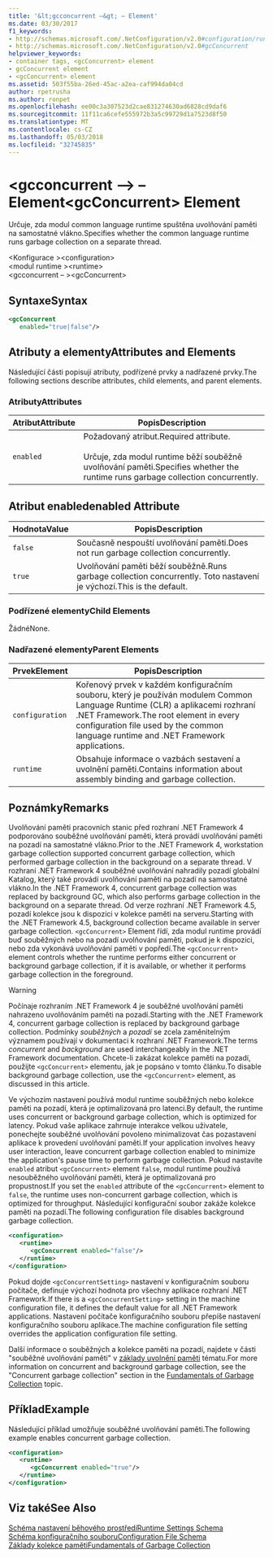 ```yaml
---
title: '&lt;gcconcurrent –&gt; – Element'
ms.date: 03/30/2017
f1_keywords:
- http://schemas.microsoft.com/.NetConfiguration/v2.0#configuration/runtime/gcConcurrent
- http://schemas.microsoft.com/.NetConfiguration/v2.0#gcConcurrent
helpviewer_keywords:
- container tags, <gcConcurrent> element
- gcConcurrent element
- <gcConcurrent> element
ms.assetid: 503f55ba-26ed-45ac-a2ea-caf994da04cd
author: rpetrusha
ms.author: ronpet
ms.openlocfilehash: ee00c3a307523d2cae831274630ad6828cd9daf6
ms.sourcegitcommit: 11f11ca6cefe555972b3a5c99729d1a7523d8f50
ms.translationtype: MT
ms.contentlocale: cs-CZ
ms.lasthandoff: 05/03/2018
ms.locfileid: "32745835"
---
```

# <a name="ltgcconcurrentgt-element"></a><span data-ttu-id="1f304-102">&lt;gcconcurrent –&gt; – Element</span><span class="sxs-lookup"><span data-stu-id="1f304-102">&lt;gcConcurrent&gt; Element</span></span>
<span data-ttu-id="1f304-103">Určuje, zda modul common language runtime spuštěna uvolňování paměti na samostatné vlákno.</span><span class="sxs-lookup"><span data-stu-id="1f304-103">Specifies whether the common language runtime runs garbage collection on a separate thread.</span></span>  
  
 <span data-ttu-id="1f304-104">\<Konfigurace ></span><span class="sxs-lookup"><span data-stu-id="1f304-104">\<configuration></span></span>  
<span data-ttu-id="1f304-105">\<modul runtime ></span><span class="sxs-lookup"><span data-stu-id="1f304-105">\<runtime></span></span>  
<span data-ttu-id="1f304-106">\<gcconcurrent – ></span><span class="sxs-lookup"><span data-stu-id="1f304-106">\<gcConcurrent></span></span>  
  
## <a name="syntax"></a><span data-ttu-id="1f304-107">Syntaxe</span><span class="sxs-lookup"><span data-stu-id="1f304-107">Syntax</span></span>  
  
```xml  
<gcConcurrent    
   enabled="true|false"/>  
```  
  
## <a name="attributes-and-elements"></a><span data-ttu-id="1f304-108">Atributy a elementy</span><span class="sxs-lookup"><span data-stu-id="1f304-108">Attributes and Elements</span></span>  
 <span data-ttu-id="1f304-109">Následující části popisují atributy, podřízené prvky a nadřazené prvky.</span><span class="sxs-lookup"><span data-stu-id="1f304-109">The following sections describe attributes, child elements, and parent elements.</span></span>  
  
### <a name="attributes"></a><span data-ttu-id="1f304-110">Atributy</span><span class="sxs-lookup"><span data-stu-id="1f304-110">Attributes</span></span>  
  
|<span data-ttu-id="1f304-111">Atribut</span><span class="sxs-lookup"><span data-stu-id="1f304-111">Attribute</span></span>|<span data-ttu-id="1f304-112">Popis</span><span class="sxs-lookup"><span data-stu-id="1f304-112">Description</span></span>|  
|---------------|-----------------|  
|`enabled`|<span data-ttu-id="1f304-113">Požadovaný atribut.</span><span class="sxs-lookup"><span data-stu-id="1f304-113">Required attribute.</span></span><br /><br /> <span data-ttu-id="1f304-114">Určuje, zda modul runtime běží souběžně uvolňování paměti.</span><span class="sxs-lookup"><span data-stu-id="1f304-114">Specifies whether the runtime runs garbage collection concurrently.</span></span>|  
  
## <a name="enabled-attribute"></a><span data-ttu-id="1f304-115">Atribut enabled</span><span class="sxs-lookup"><span data-stu-id="1f304-115">enabled Attribute</span></span>  
  
|<span data-ttu-id="1f304-116">Hodnota</span><span class="sxs-lookup"><span data-stu-id="1f304-116">Value</span></span>|<span data-ttu-id="1f304-117">Popis</span><span class="sxs-lookup"><span data-stu-id="1f304-117">Description</span></span>|  
|-----------|-----------------|  
|`false`|<span data-ttu-id="1f304-118">Současně nespouští uvolňování paměti.</span><span class="sxs-lookup"><span data-stu-id="1f304-118">Does not run garbage collection concurrently.</span></span>|  
|`true`|<span data-ttu-id="1f304-119">Uvolňování paměti běží souběžně.</span><span class="sxs-lookup"><span data-stu-id="1f304-119">Runs garbage collection concurrently.</span></span> <span data-ttu-id="1f304-120">Toto nastavení je výchozí.</span><span class="sxs-lookup"><span data-stu-id="1f304-120">This is the default.</span></span>|  
  
### <a name="child-elements"></a><span data-ttu-id="1f304-121">Podřízené elementy</span><span class="sxs-lookup"><span data-stu-id="1f304-121">Child Elements</span></span>  
 <span data-ttu-id="1f304-122">Žádné</span><span class="sxs-lookup"><span data-stu-id="1f304-122">None.</span></span>  
  
### <a name="parent-elements"></a><span data-ttu-id="1f304-123">Nadřazené elementy</span><span class="sxs-lookup"><span data-stu-id="1f304-123">Parent Elements</span></span>  
  
|<span data-ttu-id="1f304-124">Prvek</span><span class="sxs-lookup"><span data-stu-id="1f304-124">Element</span></span>|<span data-ttu-id="1f304-125">Popis</span><span class="sxs-lookup"><span data-stu-id="1f304-125">Description</span></span>|  
|-------------|-----------------|  
|`configuration`|<span data-ttu-id="1f304-126">Kořenový prvek v každém konfiguračním souboru, který je používán modulem Common Language Runtime (CLR) a aplikacemi rozhraní .NET Framework.</span><span class="sxs-lookup"><span data-stu-id="1f304-126">The root element in every configuration file used by the common language runtime and .NET Framework applications.</span></span>|  
|`runtime`|<span data-ttu-id="1f304-127">Obsahuje informace o vazbách sestavení a uvolnění paměti.</span><span class="sxs-lookup"><span data-stu-id="1f304-127">Contains information about assembly binding and garbage collection.</span></span>|  
  
## <a name="remarks"></a><span data-ttu-id="1f304-128">Poznámky</span><span class="sxs-lookup"><span data-stu-id="1f304-128">Remarks</span></span>  
 <span data-ttu-id="1f304-129">Uvolňování paměti pracovních stanic před rozhraní .NET Framework 4 podporováno souběžné uvolňování paměti, která provádí uvolňování paměti na pozadí na samostatné vlákno.</span><span class="sxs-lookup"><span data-stu-id="1f304-129">Prior to the .NET Framework 4, workstation garbage collection supported concurrent garbage collection, which performed garbage collection in the background on a separate thread.</span></span> <span data-ttu-id="1f304-130">V rozhraní .NET Framework 4 souběžné uvolňování nahradily pozadí globální Katalog, který také provádí uvolňování paměti na pozadí na samostatné vlákno.</span><span class="sxs-lookup"><span data-stu-id="1f304-130">In the .NET Framework 4, concurrent garbage collection was replaced by background GC, which also performs garbage collection in the background on a separate thread.</span></span> <span data-ttu-id="1f304-131">Od verze rozhraní .NET Framework 4.5, pozadí kolekce jsou k dispozici v kolekce paměti na serveru.</span><span class="sxs-lookup"><span data-stu-id="1f304-131">Starting with the .NET Framework 4.5, background collection became available in server garbage collection.</span></span> <span data-ttu-id="1f304-132">`<gcConcurrent>` Element řídí, zda modul runtime provádí buď souběžných nebo na pozadí uvolňování paměti, pokud je k dispozici, nebo zda vykonává uvolňování paměti v popředí.</span><span class="sxs-lookup"><span data-stu-id="1f304-132">The `<gcConcurrent>` element controls whether the runtime performs either concurrent or background garbage collection, if it is available, or whether it performs garbage collection in the foreground.</span></span>  
  
> [!WARNING]
>  <span data-ttu-id="1f304-133">Počínaje rozhraním .NET Framework 4 je souběžné uvolňování paměti nahrazeno uvolňováním paměti na pozadí.</span><span class="sxs-lookup"><span data-stu-id="1f304-133">Starting with the .NET Framework 4, concurrent garbage collection is replaced by background garbage collection.</span></span> <span data-ttu-id="1f304-134">Podmínky *souběžných* a *pozadí* se zcela zaměnitelným významem používají v dokumentaci k rozhraní .NET Framework.</span><span class="sxs-lookup"><span data-stu-id="1f304-134">The terms *concurrent* and *background* are used interchangeably in the .NET Framework documentation.</span></span> <span data-ttu-id="1f304-135">Chcete-li zakázat kolekce paměti na pozadí, použijte `<gcConcurrent>` elementu, jak je popsáno v tomto článku.</span><span class="sxs-lookup"><span data-stu-id="1f304-135">To disable background garbage collection, use the `<gcConcurrent>` element, as discussed in this article.</span></span>  
  
 <span data-ttu-id="1f304-136">Ve výchozím nastavení používá modul runtime souběžných nebo kolekce paměti na pozadí, která je optimalizovaná pro latenci.</span><span class="sxs-lookup"><span data-stu-id="1f304-136">By default, the runtime uses concurrent or background garbage collection, which is optimized for latency.</span></span> <span data-ttu-id="1f304-137">Pokud vaše aplikace zahrnuje interakce velkou uživatele, ponechejte souběžné uvolňování povoleno minimalizovat čas pozastavení aplikace k provedení uvolňování paměti.</span><span class="sxs-lookup"><span data-stu-id="1f304-137">If your application involves heavy user interaction, leave concurrent garbage collection enabled to minimize the application's pause time to perform garbage collection.</span></span> <span data-ttu-id="1f304-138">Pokud nastavíte `enabled` atribut `<gcConcurrent>` element `false`, modul runtime používá nesouběžného uvolňování paměti, která je optimalizovaná pro propustnost.</span><span class="sxs-lookup"><span data-stu-id="1f304-138">If you set the `enabled` attribute of the `<gcConcurrent>` element to `false`, the runtime uses non-concurrent garbage collection, which is optimized for throughput.</span></span> <span data-ttu-id="1f304-139">Následující konfigurační soubor zakáže kolekce paměti na pozadí.</span><span class="sxs-lookup"><span data-stu-id="1f304-139">The following configuration file disables background garbage collection.</span></span>  
  
```xml  
<configuration>  
   <runtime>  
      <gcConcurrent enabled="false"/>  
   </runtime>  
</configuration>  
```  
  
 <span data-ttu-id="1f304-140">Pokud dojde `<gcConcurrentSetting>` nastavení v konfiguračním souboru počítače, definuje výchozí hodnota pro všechny aplikace rozhraní .NET Framework.</span><span class="sxs-lookup"><span data-stu-id="1f304-140">If there is a `<gcConcurrentSetting>` setting in the machine configuration file, it defines the default value for all .NET Framework applications.</span></span> <span data-ttu-id="1f304-141">Nastavení počítače konfiguračního souboru přepíše nastavení konfiguračního souboru aplikace.</span><span class="sxs-lookup"><span data-stu-id="1f304-141">The machine configuration file setting overrides the application configuration file setting.</span></span>  
  
 <span data-ttu-id="1f304-142">Další informace o souběžných a kolekce paměti na pozadí, najdete v části "souběžné uvolňování paměti" v [základy uvolnění paměti](../../../../../docs/standard/garbage-collection/fundamentals.md) tématu.</span><span class="sxs-lookup"><span data-stu-id="1f304-142">For more information on concurrent and background garbage collection, see the "Concurrent garbage collection" section in the [Fundamentals of Garbage Collection](../../../../../docs/standard/garbage-collection/fundamentals.md) topic.</span></span>  
  
## <a name="example"></a><span data-ttu-id="1f304-143">Příklad</span><span class="sxs-lookup"><span data-stu-id="1f304-143">Example</span></span>  
 <span data-ttu-id="1f304-144">Následující příklad umožňuje souběžné uvolňování paměti.</span><span class="sxs-lookup"><span data-stu-id="1f304-144">The following example enables concurrent garbage collection.</span></span>  
  
```xml  
<configuration>  
   <runtime>  
      <gcConcurrent enabled="true"/>  
   </runtime>  
</configuration>  
```  
  
## <a name="see-also"></a><span data-ttu-id="1f304-145">Viz také</span><span class="sxs-lookup"><span data-stu-id="1f304-145">See Also</span></span>  
 [<span data-ttu-id="1f304-146">Schéma nastavení běhového prostředí</span><span class="sxs-lookup"><span data-stu-id="1f304-146">Runtime Settings Schema</span></span>](../../../../../docs/framework/configure-apps/file-schema/runtime/index.md)  
 [<span data-ttu-id="1f304-147">Schéma konfiguračního souboru</span><span class="sxs-lookup"><span data-stu-id="1f304-147">Configuration File Schema</span></span>](../../../../../docs/framework/configure-apps/file-schema/index.md)  
 [<span data-ttu-id="1f304-148">Základy kolekce paměti</span><span class="sxs-lookup"><span data-stu-id="1f304-148">Fundamentals of Garbage Collection</span></span>](../../../../../docs/standard/garbage-collection/fundamentals.md)

